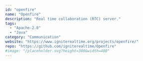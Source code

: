 ```yaml
---
id: "openfire"
name: "Openfire"
description: "Real time collaboration (RTC) server."
tags:
  - "Apache-2.0"
  - "Java"
category: "Communication"
website: "https://www.igniterealtime.org/projects/openfire/"
repo: "https://github.com/igniterealtime/Openfire"
#image: "/placeholder.svg?height=300&width=400"
---
```


